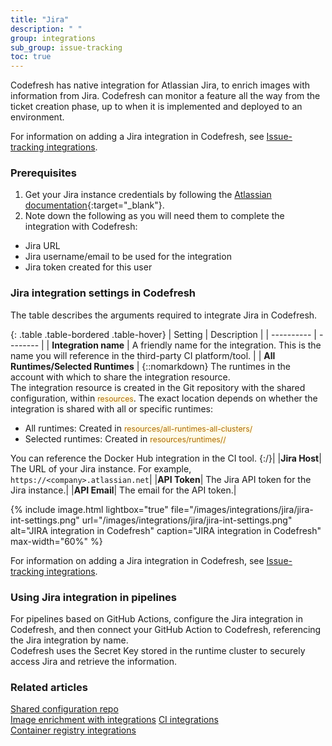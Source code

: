 ```yaml
---
title: "Jira"
description: " "
group: integrations
sub_group: issue-tracking
toc: true
---
```



Codefresh has native integration for Atlassian Jira, to enrich images with information from Jira. Codefresh can monitor a feature all the way from the ticket creation phase, up to when it is implemented and deployed to an environment.  

For information on adding a Jira integration in Codefresh, see [Issue-tracking integrations]({{site.baseurl}}/docs/integrations/issue-tracking/).


### Prerequisites

1. Get your Jira instance credentials by following the [Atlassian documentation](https://support.atlassian.com/atlassian-account/docs/manage-api-tokens-for-your-atlassian-account/){:target="\_blank"}.
1. Note down the following as you will need them to complete the integration with Codefresh:  
  * Jira URL
  * Jira username/email to be used for the integration
  * Jira token created for this user


### Jira integration settings in Codefresh

The table describes the arguments required to integrate Jira in Codefresh.  

{: .table .table-bordered .table-hover}
| Setting    | Description     | 
| ----------  |  -------- | 
| **Integration name**       | A friendly name for the integration. This is the name you will reference in the third-party CI platform/tool. |
| **All Runtimes/Selected Runtimes**   | {::nomarkdown} The runtimes in the account with which to share the integration resource. <br>The integration resource is created in the Git repository with the shared configuration, within <span style="font-family: var(--font-family-monospace); font-size: 87.5%; color: #ad6800; background-color: #fffbe6">resources</span>. The exact location depends on whether the integration is shared with all or specific runtimes: <br><ul><li>All runtimes: Created in <span style="font-family: var(--font-family-monospace); font-size: 87.5%; color: #ad6800; background-color: #fffbe6">resources/all-runtimes-all-clusters/</span></li><li>Selected runtimes: Created in <span style="font-family: var(--font-family-monospace); font-size: 87.5%; color: #ad6800; background-color: #fffbe6">resources/runtimes/<runtime-name>/</span></li></ul> You can reference the Docker Hub integration in the CI tool. {:/}|
|**Jira Host**| The URL of your Jira instance. For example, `https://<company>.atlassian.net`|
|**API Token**| The Jira API token for the Jira instance.|
|**API Email**| The email for the API token.|


  {% include 
	image.html 
	lightbox="true" 
	file="/images/integrations/jira/jira-int-settings.png" 
	url="/images/integrations/jira/jira-int-settings.png" 
	alt="JIRA integration in Codefresh" 
	caption="JIRA integration in Codefresh"
  max-width="60%" 
%}
 
For information on adding a Jira integration in Codefresh, see [Issue-tracking integrations]({{site.baseurl}}/docs/integrations/issue-tracking/).

### Using Jira integration in pipelines
For pipelines based on GitHub Actions, configure the Jira integration in Codefresh, and then connect your GitHub Action to Codefresh, referencing the Jira integration by name.  
Codefresh uses the Secret Key stored in the runtime cluster to securely access Jira and retrieve the information. 

### Related articles
[Shared configuration repo]({{site.baseurl}}/docs/reference/shared-configuration/)  
[Image enrichment with integrations]({{site.baseurl}}/docs/integrations/image-enrichment-overview/)
[CI integrations]({{site.baseurl}}/docs/integrations/ci-integrations/)  
[Container registry integrations]({{site.baseurl}}/docs/integrations/container-registries/)  
